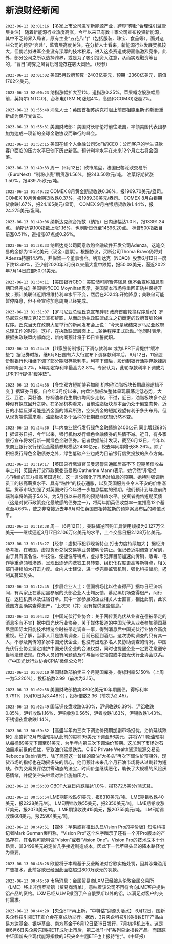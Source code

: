 # 新浪财经新闻
`2023-06-13 02:01:16` 【多家上市公司进军新能源产业，跨界“奔赴”合理性引监管层关注】 随着新能源行业热度高涨，今年以来已有数十家公司宣布投资新能源，其中不乏跨界入局者，原有主业“五花八门”（包括服装、珠宝、食品等）。面对这些公司的跨界“奔赴”，监管层高度关注。在分析人士看来，新能源行业发展契机较大，但倘若拟进军企业没有深厚的技术积累，进入这条赛道或将面临激烈竞争。此外，部分公司之所以选择跨界，或是为了吸引投资人注意，从而实现融资等目的，“盲目”跨界之风背后可能存在较大风险。（经参）

`2023-06-13 02:01:02` 美国5月政府预算 -2403亿美元，预期 -2360亿美元，前值 1762亿美元。

`2023-06-13 02:00:23` 纳指涨幅扩大至1%，道指涨0.25%。苹果概念股涨幅居前，英特尔(INTC.O)、台积电(TSM.N)涨超4%，高通(QCOM.O)涨超2%。

`2023-06-13 01:55:48` 消息人士：英国首相苏纳克将阻止前首相鲍里斯·约翰逊重新成为保守党议员。

`2023-06-13 01:55:31` 美国财政部：美国财长耶伦将前往法国，率领美国代表团参加为达成一项新的全球金融协议而举行的峰会。

`2023-06-13 01:52:15` 美国在线个人金融公司SoFi的CEO：公司客户的学生贷款客户面临的压力水平已创下历史新高。预计利率水平在未来12个月左右将会回落。

`2023-06-13 01:49:33` 周一（6月12日）欧市尾盘，法国巴黎泛欧交易所（EuroNext）“制粉小麦”期货涨1.56%，报243.50欧元/吨。
油菜籽期货涨1.50%，报439.75欧元/吨。

`2023-06-13 01:49:22` COMEX 8月黄金期货收跌0.38%，报1969.70美元/盎司。
COMEX 10月黄金期货收跌0.37%，报1989.30美元/盎司。
COMEX 8月白银期货收跌1.67%，报24.165美元/盎司。
COMEX 9月白银期货收跌1.44%，报24.275美元/盎司。

`2023-06-13 01:49:06` 纳斯达克综合指数（纳指）日内涨幅达1.0%，报13391.24点。
纳斯达克100指数上涨1.16%，也刷新日低至14696.20点。
标普500指数目前涨0.51%，道指涨87点或0.26%。

`2023-06-13 01:38:33` 纳斯达克公司同意收购金融软件开发公司Adenza，这笔交易的金额为105亿美元（现金+股票）。根据协议，买断公司Thoma Bravo仍将对Adenza持股14.9%，并保留一个董事协会。纳斯达克（NDAQ）股票6月12日一度下跌13.49%，至少创2020年3月份以来最大盘中跌幅，报50.03美元，逼近2022年7月14日底部50.01美元。

`2023-06-13 01:34:11` 【美国银行CEO：美联储可能暂停降息 但不会宣称加息周期已经完成】美国银行CEO Moynihan表示，美国资本市场将重回正轨并保持开放；预计美联储近期将维持利率水平不变，然后在2024年开始降息；美联储可能暂停降息，但不会宣称加息周期已经完成。

`2023-06-13 01:31:07` 【罗马尼亚总理丘克宣布辞职 政府首脑轮换程序启动】罗马尼亚总理丘克12日宣布辞职，从而启动执政联盟成立之初商定的政府首脑轮换程序。丘克当天在政府大厦举行的新闻发布会上说：“今天是我结束罗马尼亚政府总理工作的时刻。这样，在执政联盟层面上……轮换程序正式启动。”他同时表示，根据执政联盟内部商定，新内阁预计将于15日宣誓就职。

`2023-06-13 01:24:49` 【11家股份制银行下调存款利率 或为LPR下调提供“缓冲垫”】据证券时报，继6月8日国有六大行宣布下调存款利率后，6月12日，11家股份制银行也相继下调了部分期限存款利率。利率下调后，股份制银行活期存款挂牌利率降至0.2%，5年期定存利率最高为2.8%。专家认为，此轮存款利率下调或为LPR下行提供“缓冲垫”。

`2023-06-13 01:24:38` 【多空双方短期博弈加剧 机构称油脂板块长期趋弱逻辑不变 】据证券日报，自今年3月份以来，内盘油脂板块整体呈现震荡走低态势，大豆、豆油、菜籽油、棕榈油和花生期价均同步走软。不过，近日，油脂板块多个品种似有探底回升之势。在多家机构看来，目前油脂板块基本面仍处于偏空态势，近日的小幅反弹可能是资金面的博弈所致，空头资金的短期观望有利于多头布局，但从现货端供需来看，油脂板块多个品种的长期趋弱逻辑仍然不变。

`2023-06-13 01:24:30` 【年内商业银行发行绿色金融债逾2400亿元 同比增超88% 】据证券日报，今年以来，银行机构发行绿色金融债券的热情不减。近日，有多家银行宣布将发行新一期绿色金融债券。记者数据统计发现，截至6月12日，今年以来商业银行发行绿色金融债券规模达2430亿元，较去年同期增长88.26%。除了积极发行绿色金融债券之外，绿色低碳产业也成为目前银行信贷投放的热点方向。

`2023-06-13 01:19:17` 【英国央行鹰派官员曼恩警告通胀居高不下 短期英债收益率上升】英国央行货币政策委员曼恩(Catherine Mann)表示，她仍然“非常担心”持续的压力推高英国通胀，这一言论强化了市场对加息的预期。她特别强调新员工的较高薪资水平、具有“粘性”的核心通胀，以及英国服务业令人不安的价格涨幅。货币市场加强了对英国央行今年进一步加息幅度的预期。他们预计到年底前终端利率将略高于5.6%，为5月份以来最高的预期峰值水平。投资者抛售短期英债（这是对货币政策变化最敏感的债券之一），将两年期英债收益率一度推高12个基点至4.66%，使之非常接近去年9月时任英国首相特拉斯的预算案发布后的峰值水平。

`2023-06-13 01:18:38` 周一（6月12日），美联储逆回购工具使用规模为2.127万亿美元——继续逼近3月17日2.106万亿美元的水平，上个交易日报2.128万亿美元。

`2023-06-13 01:13:27` 【经参：虚拟币犯罪现新特点 打击力度持续加大 】据经济参考报，在我国，虚拟货币兑换交易等业务被明令禁止。但记者近期调查了解到，由于具有匿名性、科技性、便捷性等特点，虚拟币犯罪目前加速向传销、贩毒、电诈等重点领域渗透，呈现出逐步向洗钱工具转变、组织化程度更高等新特点，相关部门持续加大打击力度。业内人士建议，进一步完善监管机制，强化科技赋能，遏制其蔓延势头。

`2023-06-13 01:12:45` 【参展企业人士：德国机场比以往查得严】据每日经济新闻，有两家正在慕尼黑参展的头部企业人士均反馈，慕尼黑机场查得很严，问行程、返程机票以及住宿订单。其中一家参展的企业相关人士直言，相比此前，此次德国方面确实查得更严，“上次来（并）没有提供这些信息。”

`2023-06-13 01:04:32` 【中国光伏行业协会：关于网传我光伏从业者在德被带走的消息多有不实】据中国光伏行业协会，关于媒体报道的中国光伏从业者参加德国慕尼黑国际太阳能技术博览会时被带走调查一事，得到消息后中国光伏行业协会高度重视。经了解，当事人只是协助调查，目前已回到酒店。这次协助调查的只有其一人，不涉及网传的多家中国光伏企业，也没有出现多名人员协助调查的情况。中国光伏行业协会坚定维护中国光伏企业的合法权益，同时也提醒企业一定要注意遵守当地法律法规。在外人员如有问题请及时与当地使领馆或中国光伏行业协会联系。（“中国光伏行业协会CPIA”微信公众号）

`2023-06-13 01:03:10` 美国财政部拍卖三个月期国库券，得标利率5.150%（上周一为5.220%），投标倍数2.99（前次为3.15）。

`2023-06-13 01:02:58` 美国财政部拍卖320亿美元10年期国债，得标利率3.791%（5月10日为3.448%），投标倍数2.36（前次为2.45）。

`2023-06-13 01:02:49` 国际铜夜盘收跌0.30%，沪铜收跌0.39%，沪铝收跌0.85%，沪锌收跌1.16%，沪铅收涨0.56%，沪镍收跌1.63%，沪锡收跌1.43%。不锈钢夜盘收跌1.14%。

`2023-06-13 00:59:32` 【高盛半年内三次下调油价预期加剧市场担忧，油价延续跌势】高盛将12月布油预期从此前的每桶95美元下调至86美元，并将WTI原油预期从每桶89美元下调至81美元，为半年内第三次下调油价预期。这加剧了市场对石油需求前景的担忧，导致油价延续跌势。CIBC Private Wealth资深能源交易员Rebecca Babin表示，除了高盛这一曾经的原油“大多头”再次下调油价预期外，现货市场的指标也在动摇多头的信心，他们预计未来几个月石油市场将从过剩转为短缺。作为交易员评估供需动态的法宝，时间价差继续恶化，助长了大规模的风险厌恶情绪，并促使空头继续对油价施加压力。

`2023-06-13 00:56:03` CBOT大豆日内跌幅达1.0%，报1372.5美分/蒲式耳。

`2023-06-13 00:55:54` LME期铜收跌61美元，报8310美元/吨。
LME期铝收跌40美元，报2228美元/吨。
LME期锌收跌55美元，报2350美元/吨。
LME期铅收涨17美元，报2073美元/吨。
LME期镍收跌415美元，报20755美元/吨。
LME期锡收跌601美元，报25901美元/吨。

`2023-06-13 00:49:51` 【媒体：苹果或将推出头显Vision Pro的平价版】知名科技记者Mark Gurman爆料称，“Vision Pro”这个名字暗示了还有一个非Pro版本的产品存在，其名称可能叫做“Vision”或者“Vision One”。Vision Pro的技术成本十分昂贵，其3499美元的定价几乎接近制造成本，因此下一代苹果头显的降本路径尤为重要。

`2023-06-13 00:48:28` 欧盟将于本周基于反垄断法对谷歌实施处罚，因其涉嫌滥用广告技术。此前谷歌已经因此面临超过800万欧元的罚款。

`2023-06-13 00:46:59` 市场消息：金属贸易商LXM已经被从伦敦金属交易所（LME）移出非俄罗斯铝（贸易商清单），意味着该公司不再符合向LME客户提供铝产品的资格。LXM已经从LME撤回了产自俄罗斯以外的铝，以满足对客户的交付需求。

`2023-06-13 00:44:20` 【央企ETF再上新，“中特估”迎源头活水】 6月12日，国新央企科技引领ETF宣介会在京成功举行。据悉，3只央企科技引领指数ETF产品由易方达基金、银华基金、南方基金于6月12日至16日发行，7月初择机上市。这是继6月6日央企股东回报ETF成功上市后，第二批“1+N”系列央企指数产品。而跟踪中证国新央企现代能源指数的3只央企主题ETF也上报待“批”。（中证报）

